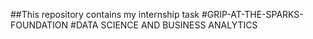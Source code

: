 ##This repository contains my internship task
#GRIP-AT-THE-SPARKS-FOUNDATION
#DATA SCIENCE AND BUSINESS ANALYTICS
